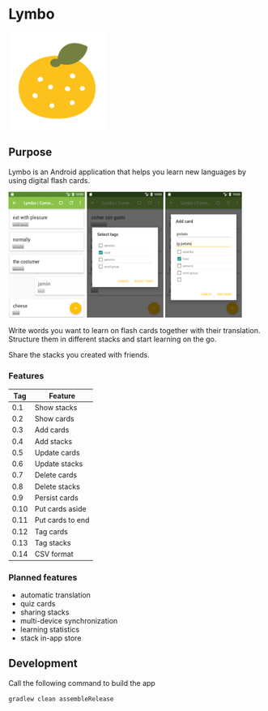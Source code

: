 # Lymbo

[![Lymbo logo](https://github.com/florianschwanz/lymbo-android/blob/master/app/src/main/res/mipmap-xxxhdpi/ic_launcher.png)](https://github.com/florianschwanz/lymbo-android/blob/master/app/src/main/res/mipmap-xxxhdpi/ic_launcher.png)

## Purpose

Lymbo is an Android application that helps you learn new languages by using digital flash cards.

<img src="https://github.com/florianschwanz/lymbo-android/blob/master/doc/screenshots/01-overview.png" alt="Screenshot overview" height=30% width=30% /> <img src="https://github.com/florianschwanz/lymbo-android/blob/master/doc/screenshots/02-tags.png" alt="Screenshot tags" height=30% width=30% /> <img src="https://github.com/florianschwanz/lymbo-android/blob/master/doc/screenshots/04-add.png" alt="Screenshot add" height=30% width=30% />

Write words you want to learn on flash cards together with their translation.
Structure them in different stacks and start learning on the go.

Share the stacks you created with friends.

### Features

| Tag       | Feature         |
| ------------- |-------------|
| 0.1 | Show stacks |
| 0.2 | Show cards |
| 0.3 | Add cards |
| 0.4 | Add stacks |
| 0.5 | Update cards |
| 0.6 | Update stacks |
| 0.7 | Delete cards |
| 0.8 | Delete stacks |
| 0.9 | Persist cards |
| 0.10 | Put cards aside |
| 0.11 | Put cards to end |
| 0.12 | Tag cards |
| 0.13 | Tag stacks |
| 0.14 | CSV format |

### Planned features

* automatic translation
* quiz cards
* sharing stacks
* multi-device synchronization
* learning statistics
* stack in-app store

## Development

Call the following command to build the app
```
gradlew clean assembleRelease
```

